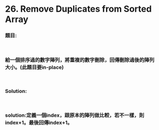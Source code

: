 <h1> 26. Remove Duplicates from Sorted Array</h1>

<h3>題目:</h3><br>
<h3>給一個排序過的數字陣列，將重複的數字刪除，回傳刪除過後的陣列大小。(此題目要in-place)</h3><br>
<h3>Solution:</h3><br>
<h3> solution:定義一個index，跟原本的陣列做比較，若不一樣，則index+1。最後回傳index+1。</h3>
